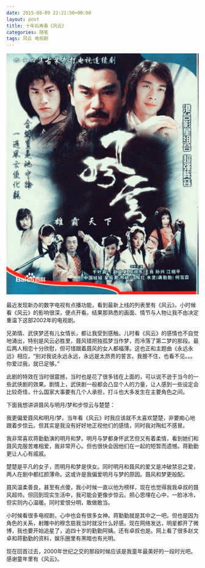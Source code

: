 ```yaml
---
date: 2015-08-09 22:21:50+00:00
layout: post
title: 十年后再看《风云》
categories: 随笔
tags: 风云 电视剧
---
```


![](/album/wind-and-cloud.jpg)

最近发现新办的数字电视有点播功能，看到最新上线的列表里有《风云》。小时候看《风云》的影响很深，便点开看。结果那熟悉的画面、情节与人物让我不由决定重温下这部2002年的电视剧。

兄弟情、武侠梦还有儿女情长，都让我受到感触。儿时看《风云》的感情也不自觉地涌出，特别是风云必胜里，聂风错把独孤梦当作梦，而冷落了第二梦的那段。最后两人相恋十分欣慰，但可惜跟着聂风的女人都福薄。这也正和主题曲《永远永远》相应，“别对我说永远永远，永远是太昂贵的誓言。我握不住，也看不见。。。你爱过我，就已足够。”

此剧的特效在当时很震撼，当时也是花了很多钱在上面的，可以说不逊于当今的一些武侠剧的效果。剧情上，武侠剧一般都会凸显个人的力量，让人感到一些设定会比较奇怪，什么国家大事要有几个人承担，打斗也大多发生在主要角色之间。

下面我想讲讲聂风与明月/梦和步惊云与楚楚：

我更偏爱聂风和明月/梦。当年看《风云》时我应该就不太喜欢楚楚，非要痴心地跟着步惊云。但其实是我没有好好地正视他们的感情，同时我对陶虹不感冒。

我非常喜欢蒋勤勤演的明月和梦。明月与梦都身怀武艺但又有着柔情，看到她们和聂风克服苦难相爱，我非常开心。但也很快会因他们在一起的短暂而遗憾。蒋勤勤更让人心有戚戚。

楚楚是平凡的女子，而明月和梦是侠女。同时明月和聂风的爱又是冲破禁忌之爱，两人在剧中都红颜薄命。这或许是我偏爱明月与梦的原因。聂风和梦更般配。

聂风温柔善良，甚至有点傻，我小时候一直以他为榜样，现在也觉得我我卓叔的聂风超帅。但回到现实生活中，我可能会更像步惊云。把心思埋在心中，一脸冰冷，但实则内心温暖。同时爱恨分明，敢做敢当。


小时候看很多电视剧，心中也会有很多女神。蒋勤勤就是其中之一吧。但也是因为角色的关系，射雕中的穆念慈我当时就没什么好感。现在网络发达，明星都开了微博，我也要开始追星了，追四十岁的勤勤阿姨。还有卓叔也是。网上看了很多赵文卓和蒋勤勤的资料，娱乐圈里有黑暗也有光明。

现在回首过去，2000年世纪之交的那段时候应该是我童年最美好的一段时光吧。感谢童年里有《风云》。